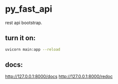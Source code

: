 # py_fast_api
 rest api bootstrap.

## turn it on:
``` bash
uvicorn main:app --reload
```

## docs:
http://127.0.0.1:8000/docs
http://127.0.0.1:8000/redoc
